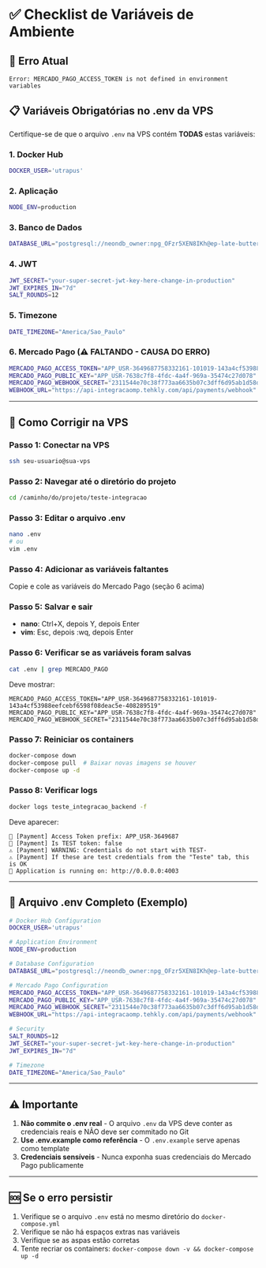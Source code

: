# ✅ Checklist de Variáveis de Ambiente

## 🚨 Erro Atual
```
Error: MERCADO_PAGO_ACCESS_TOKEN is not defined in environment variables
```

## 📋 Variáveis Obrigatórias no .env da VPS

Certifique-se de que o arquivo `.env` na VPS contém **TODAS** estas variáveis:

### 1. Docker Hub
```bash
DOCKER_USER='utrapus'
```

### 2. Aplicação
```bash
NODE_ENV=production
```

### 3. Banco de Dados
```bash
DATABASE_URL="postgresql://neondb_owner:npg_OFzr5XEN8IKh@ep-late-butterfly-adz4bd4q-pooler.c-2.us-east-1.aws.neon.tech/neondb?sslmode=require&channel_binding=require"
```

### 4. JWT
```bash
JWT_SECRET="your-super-secret-jwt-key-here-change-in-production"
JWT_EXPIRES_IN="7d"
SALT_ROUNDS=12
```

### 5. Timezone
```bash
DATE_TIMEZONE="America/Sao_Paulo"
```

### 6. Mercado Pago (⚠️ FALTANDO - CAUSA DO ERRO)
```bash
MERCADO_PAGO_ACCESS_TOKEN="APP_USR-3649687758332161-101019-143a4cf53988eefcebf6598f08deac5e-408289519"
MERCADO_PAGO_PUBLIC_KEY="APP_USR-7638c7f8-4fdc-4a4f-969a-35474c27d078"
MERCADO_PAGO_WEBHOOK_SECRET="2311544e70c38f773aa6635b07c3dff6d95ab1d58d17701e0b698f899e9f5771"
WEBHOOK_URL="https://api-integracaomp.tehkly.com/api/payments/webhook"
```

---

## 🔧 Como Corrigir na VPS

### Passo 1: Conectar na VPS
```bash
ssh seu-usuario@sua-vps
```

### Passo 2: Navegar até o diretório do projeto
```bash
cd /caminho/do/projeto/teste-integracao
```

### Passo 3: Editar o arquivo .env
```bash
nano .env
# ou
vim .env
```

### Passo 4: Adicionar as variáveis faltantes
Copie e cole as variáveis do Mercado Pago (seção 6 acima)

### Passo 5: Salvar e sair
- **nano**: Ctrl+X, depois Y, depois Enter
- **vim**: Esc, depois :wq, depois Enter

### Passo 6: Verificar se as variáveis foram salvas
```bash
cat .env | grep MERCADO_PAGO
```

Deve mostrar:
```
MERCADO_PAGO_ACCESS_TOKEN="APP_USR-3649687758332161-101019-143a4cf53988eefcebf6598f08deac5e-408289519"
MERCADO_PAGO_PUBLIC_KEY="APP_USR-7638c7f8-4fdc-4a4f-969a-35474c27d078"
MERCADO_PAGO_WEBHOOK_SECRET="2311544e70c38f773aa6635b07c3dff6d95ab1d58d17701e0b698f899e9f5771"
```

### Passo 7: Reiniciar os containers
```bash
docker-compose down
docker-compose pull  # Baixar novas imagens se houver
docker-compose up -d
```

### Passo 8: Verificar logs
```bash
docker logs teste_integracao_backend -f
```

Deve aparecer:
```
🔑 [Payment] Access Token prefix: APP_USR-3649687
🔑 [Payment] Is TEST token: false
⚠️ [Payment] WARNING: Credentials do not start with TEST-
⚠️ [Payment] If these are test credentials from the "Teste" tab, this is OK
🚀 Application is running on: http://0.0.0.0:4003
```

---

## 📝 Arquivo .env Completo (Exemplo)

```bash
# Docker Hub Configuration
DOCKER_USER='utrapus'

# Application Environment
NODE_ENV=production

# Database Configuration
DATABASE_URL="postgresql://neondb_owner:npg_OFzr5XEN8IKh@ep-late-butterfly-adz4bd4q-pooler.c-2.us-east-1.aws.neon.tech/neondb?sslmode=require&channel_binding=require"

# Mercado Pago Configuration
MERCADO_PAGO_ACCESS_TOKEN="APP_USR-3649687758332161-101019-143a4cf53988eefcebf6598f08deac5e-408289519"
MERCADO_PAGO_PUBLIC_KEY="APP_USR-7638c7f8-4fdc-4a4f-969a-35474c27d078"
MERCADO_PAGO_WEBHOOK_SECRET="2311544e70c38f773aa6635b07c3dff6d95ab1d58d17701e0b698f899e9f5771"
WEBHOOK_URL="https://api-integracaomp.tehkly.com/api/payments/webhook"

# Security
SALT_ROUNDS=12
JWT_SECRET="your-super-secret-jwt-key-here-change-in-production"
JWT_EXPIRES_IN="7d"

# Timezone
DATE_TIMEZONE="America/Sao_Paulo"
```

---

## ⚠️ Importante

1. **Não commite o .env real** - O arquivo `.env` da VPS deve conter as credenciais reais e NÃO deve ser commitado no Git
2. **Use .env.example como referência** - O `.env.example` serve apenas como template
3. **Credenciais sensíveis** - Nunca exponha suas credenciais do Mercado Pago publicamente

---

## 🆘 Se o erro persistir

1. Verifique se o arquivo `.env` está no mesmo diretório do `docker-compose.yml`
2. Verifique se não há espaços extras nas variáveis
3. Verifique se as aspas estão corretas
4. Tente recriar os containers: `docker-compose down -v && docker-compose up -d`
